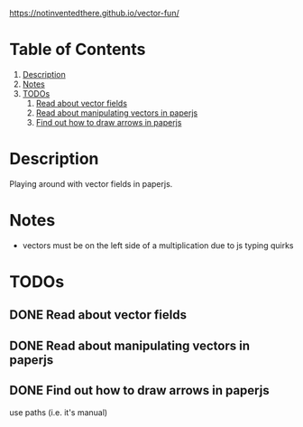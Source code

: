 https://notinventedthere.github.io/vector-fun/

# Table of Contents

1.  [Description](#org4d07cba)
2.  [Notes](#org8d98383)
3.  [TODOs](#org736de33)
    1.  [Read about vector fields](#org4da48ca)
    2.  [Read about manipulating vectors in paperjs](#orgb20a0cb)
    3.  [Find out how to draw arrows in paperjs](#org45405cd)



<a id="org4d07cba"></a>

# Description

Playing around with vector fields in paperjs.


<a id="org8d98383"></a>

# Notes

-   vectors must be on the left side of a multiplication due to js typing quirks


<a id="org736de33"></a>

# TODOs


<a id="org4da48ca"></a>

## DONE Read about vector fields


<a id="orgb20a0cb"></a>

## DONE Read about manipulating vectors in paperjs


<a id="org45405cd"></a>

## DONE Find out how to draw arrows in paperjs

use paths (i.e. it's manual)

